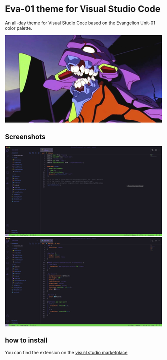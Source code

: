 # Eva-01 theme for Visual Studio Code

An all-day theme for Visual Studio Code based on the Evangelion Unit-01 color palette.

![eva01](./static/img/eva01.jpeg)

## Screenshots
![screen1](./static/img/screen1.png)
![screen2](./static/img/screen2.png)

## how to install
You can find the extension on the [visual studio marketplace](https://marketplace.visualstudio.com/items?itemName=AndreaGubellini.eva-01)